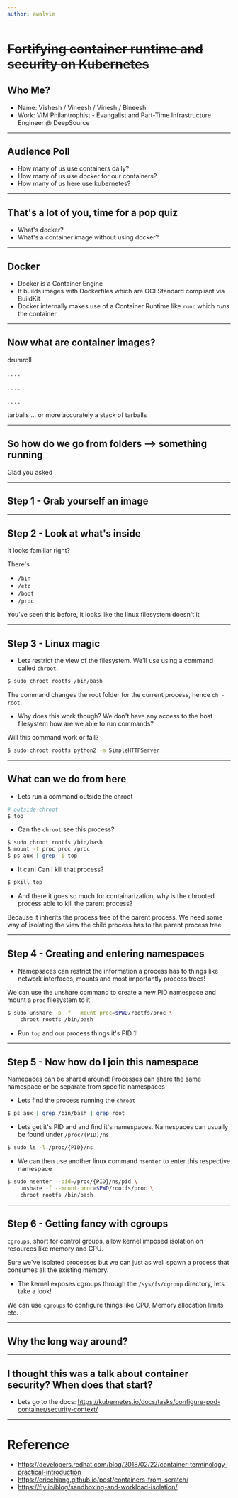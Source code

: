 ```yaml
---
author: awalvie
---
```


# ~~Fortifying container runtime and security on Kubernetes~~

## Who Me?

- Name: Vishesh / Vineesh / Vinesh / Bineesh
- Work: VIM Philantrophist - Evangalist and Part-Time Infrastructure Engineer @ DeepSource

---

## Audience Poll

- How many of us use containers daily?
- How many of us use docker for our containers?
- How many of us here use kubernetes?

---

## That's a lot of you, time for a pop quiz

- What's docker?
- What's a container image without using docker?

---

## Docker

- Docker is a Container Engine
- It builds images with Dockerfiles which are OCI Standard compliant via BuildKit
- Docker internally makes use of a Container Runtime like `runc` which _runs_ the container

---

## Now what are container images?

drumroll

. . . .

. . . .

. . . .

tarballs ... or more accurately a stack of tarballs

---

## So how do we go from folders –> something running

Glad you asked


---

## Step 1 - Grab yourself an image


---

## Step 2 - Look at what's inside

It looks familiar right?

There's

- `/bin`
- `/etc`
- `/boot`
- `/proc`

You've seen this before, it looks like the linux filesystem doesn't it

---

## Step 3 - Linux magic

- Lets restrict the view of the filesystem. We'll use using a command called `chroot`.

```bash
$ sudo chroot rootfs /bin/bash
```

The command changes the root folder for the current process, hence `ch - root`.

- Why does this work though? We don't have any access to the host filesystem how are we able to run commands?

Will this command work or fail?

```bash
$ sudo chroot rootfs python2 -m SimpleHTTPServer

```

---

## What can we do from here

- Lets run a command outside the chroot

```bash
# outside chroot
$ top
```

- Can the `chroot` see this process?

```bash
$ sudo chroot rootfs /bin/bash
$ mount -t proc proc /proc
$ ps aux | grep -i top
```

- It can! Can I kill that process?

```bash
$ pkill top
```

- And there it goes so much for containarization, why is the chrooted process able to kill the parent process?

Because it inherits the process tree of the parent process. We need some way of isolating the view the child process has to the parent process tree


---

## Step 4 - Creating and entering namespaces

- Namepsaces can restrict the information a process has to things like network interfaces, mounts and most importantly process trees!

We can use the unshare command to create a new PID namespace and mount a `proc` filesystem to it

```bash
$ sudo unshare -p -f --mount-proc=$PWD/rootfs/proc \
    chroot rootfs /bin/bash
```

- Run `top` and our process things it's PID 1!

---

## Step 5 - Now how do I join this namespace


Namepaces can be shared around! Processes can share the same namespace or be separate from specific namespaces

- Lets find the process running the `chroot`

```bash
$ ps aux | grep /bin/bash | grep root
```

- Lets get it's PID and and find it's namespaces. Namespaces can usually be found under `/proc/(PID)/ns`

```bash
$ sudo ls -l /proc/{PID}/ns
```

- We can then use another linux command `nsenter` to enter this respective namespace

```bash
$ sudo nsenter --pid=/proc/{PID}/ns/pid \
    unshare -f --mount-proc=$PWD/rootfs/proc \
    chroot rootfs /bin/bash
```

---

## Step 6 - Getting fancy with cgroups

`cgroups`, short for control groups, allow kernel imposed isolation on resources like memory and CPU.

Sure we've isolated processes but we can just as well spawn a process that consumes all the existing memory.

- The kernel exposes cgroups through the `/sys/fs/cgroup` directory, lets take a look!

We can use `cgroups` to configure things like CPU, Memory allocation limits etc.


---

## Why the long way around?

---

## I thought this was a talk about container security? When does that start?

- Lets go to the docs: https://kubernetes.io/docs/tasks/configure-pod-container/security-context/


---

# Reference

- https://developers.redhat.com/blog/2018/02/22/container-terminology-practical-introduction
- https://ericchiang.github.io/post/containers-from-scratch/
- https://fly.io/blog/sandboxing-and-workload-isolation/

